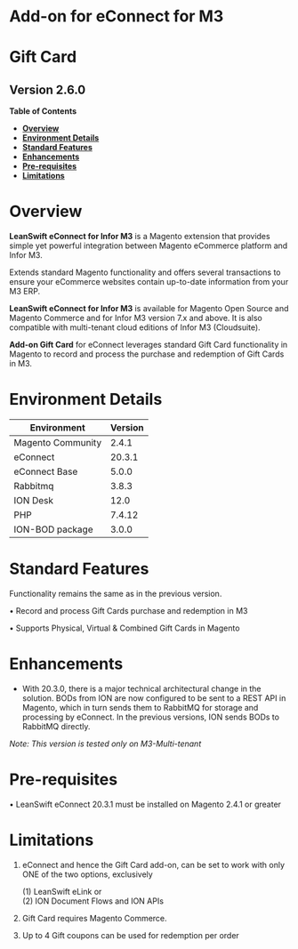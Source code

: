 # Add-on for eConnect for M3

# **Gift Card**

## **Version 2.6.0**


**Table of Contents**


- [**Overview**](#overview)
- [**Environment Details**](#environment-details)
- [**Standard Features**](#standard-features)
- [**Enhancements**](#enhancements)
- [**Pre-requisites**](#pre-requisites)
- [**Limitations**](#limitations)

# **Overview**

 **LeanSwift eConnect for Infor M3** is a Magento extension that provides simple yet powerful integration between Magento eCommerce platform and Infor M3.

Extends standard Magento functionality and offers several transactions to ensure your eCommerce websites contain up-to-date information from your M3 ERP.

 **LeanSwift eConnect for Infor M3** is available for Magento Open Source and Magento Commerce and for Infor M3 version 7.x and above. It is also compatible with multi-tenant cloud editions of Infor M3 (Cloudsuite).

 **Add-on Gift Card** for eConnect leverages standard Gift Card functionality in Magento to record and process the purchase and redemption of Gift Cards in M3.

# **Environment Details**

| **Environment** | **Version** |
| --- | --- |
| Magento Community | 2.4.1 |
| eConnect | 20.3.1 |
| eConnect Base | 5.0.0 |
| Rabbitmq | 3.8.3 |
| ION Desk | 12.0 |
| PHP | 7.4.12 |
| ION-BOD package | 3.0.0 |


# **Standard Features**

Functionality remains the same as in the previous version. 

•	Record and process Gift Cards purchase and redemption in M3

•	Supports Physical, Virtual & Combined Gift Cards in Magento


# **Enhancements**

- With 20.3.0, there is a major technical architectural change in the solution. BODs from ION are now configured to be sent to a REST API in Magento, which in turn     sends them to RabbitMQ for storage and processing by eConnect. In the previous versions, ION sends BODs to RabbitMQ directly.

_Note: This version is tested only on M3-Multi-tenant_


# **Pre-requisites**

•	LeanSwift eConnect 20.3.1 must be installed on Magento 2.4.1 or greater

# **Limitations**

1. eConnect and hence the Gift Card add-on, can be set to work with only ONE of the two options, exclusively

    (1) LeanSwift eLink or   
    (2) ION Document Flows and ION APIs
    
2.	Gift Card requires Magento Commerce.
3.	Up to 4 Gift coupons can be used for redemption per order

